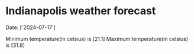# Indianapolis weather forecast 
Date: ['2024-07-17'] 

Minimum temperature(in celsius) is [21.1] 
Maximum temperature(in celsius) is [31.8]